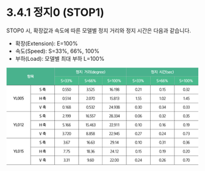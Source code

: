 # 3.4.1 정지0 (STOP1)

STOP0 시, 확장값과 속도에 따른 모델별 정지 거리와 정지 시간은 다음과 같습니다.

* 확장(Extension): E=100%
* 속도(Speed): S=33%, 66%, 100%
* 부하(Load): 모델별 최대 부하 L=100%

![](../../_assets/stop0.png)
